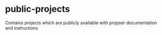 # public-projects
Contains projects which are publicly available with propser documentation and instructions
